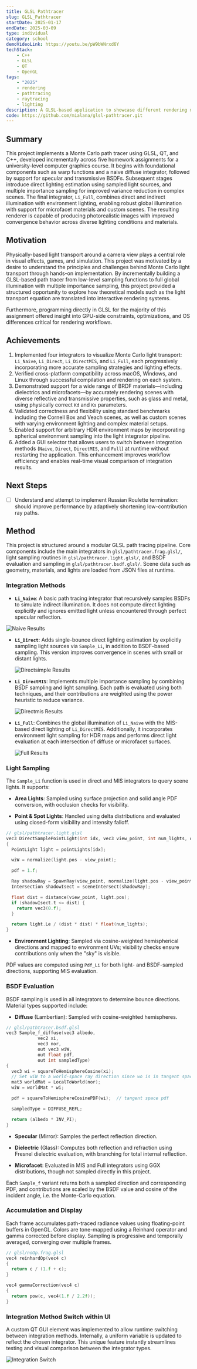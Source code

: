 ```yaml
---
title: GLSL Pathtracer
slug: GLSL_Pathtracer
startDate: 2025-01-17
endDate: 2025-03-09
type: individual
category: school
demoVideoLink: https://youtu.be/pW9bWNrxd6Y
techStack:
    - C++
    - GLSL
    - QT
    - OpenGL
tags:
    - "2025"
    - rendering
    - pathtracing
    - raytracing
    - lighting
description: A GLSL-based application to showcase different rendering methods associated with the Monte Carlo Light Transport algorithm.
code: https://github.com/mialana/glsl-pathtracer.git
---
```


## Summary

This project implements a Monte Carlo path tracer using GLSL, QT, and C++, developed incrementally across five homework assignments for a university-level computer graphics course. It begins with foundational components such as warp functions and a naive diffuse integrator, followed by support for specular and transmissive BSDFs. Subsequent stages introduce direct lighting estimation using sampled light sources, and multiple importance sampling for improved variance reduction in complex scenes. The final integrator, `Li_Full`, combines direct and indirect illumination with environment lighting, enabling robust global illumination with support for microfacet materials and custom scenes. The resulting renderer is capable of producing photorealistic images with improved convergence behavior across diverse lighting conditions and materials.

## Motivation

Physically-based light transport around a camera view plays a central role in visual effects, games, and simulation. This project was motivated by a desire to understand the principles and challenges behind Monte Carlo light transport through hands-on implementation. By incrementally building a GLSL-based path tracer from low-level sampling functions to full global illumination with multiple importance sampling, this project provided a structured opportunity to explore how theoretical models such as the light transport equation are translated into interactive rendering systems.

Furthermore, programming directly in GLSL for the majority of this assignment offered insight into GPU-side constraints, optimizations, and OS differences critical for rendering workflows.

## Achievements

1. Implemented four integrators to visualize Monte Carlo light transport: `Li_Naive`, `Li_Direct`, `Li_DirectMIS`, and `Li_Full`, each progressively incorporating more accurate sampling strategies and lighting effects.
2. Verified cross-platform compatibility across macOS, Windows, and Linux through successful compilation and rendering on each system.
3. Demonstrated support for a wide range of BRDF materials—including dielectrics and microfacets—by accurately rendering scenes with diverse reflective and transmissive properties, such as glass and metal, using physically correct `Kd` and `Ks` parameters.
4. Validated correctness and flexibility using standard benchmarks including the Cornell Box and Veach scenes, as well as custom scenes with varying environment lighting and complex material setups.
5. Enabled support for arbitrary HDR environment maps by incorporating spherical environment sampling into the light integrator pipeline.
6. Added a GUI selector that allows users to switch between integration methods (`Naive`, `Direct`, `DirectMIS`, and `Full`) at runtime without restarting the application. This enhancement improves workflow efficiency and enables real-time visual comparison of integration results.

## Next Steps

- [ ] Understand and attempt to implement Russian Roulette termination: should improve performance by adaptively shortening low-contribution ray paths.

## Method

This project is structured around a modular GLSL path tracing pipeline. Core components include the main integrators in `glsl/pathtracer.frag.glsl/`, light sampling routines in `glsl/pathtracer.light.glsl/`, and BSDF evaluation and sampling in `glsl/pathtracer.bsdf.glsl/`. Scene data such as geometry, materials, and lights are loaded from JSON files at runtime.

### Integration Methods

- **`Li_Naive`**: A basic path tracing integrator that recursively samples BSDFs to simulate indirect illumination. It does not compute direct lighting explicitly and ignores emitted light unless encountered through perfect specular reflection.

![Naive Results](./assets/naive_results.png)

- **`Li_Direct`**: Adds single-bounce direct lighting estimation by explicitly sampling light sources via `Sample_Li`, in addition to BSDF-based sampling. This version improves convergence in scenes with small or distant lights.

    ![Directsimple Results](./assets/directsimple_results.png)

- **`Li_DirectMIS`**: Implements multiple importance sampling by combining BSDF sampling and light sampling. Each path is evaluated using both techniques, and their contributions are weighted using the power heuristic to reduce variance.

    ![Directmis Results](./assets/directmis_results.png)

- **`Li_Full`**: Combines the global illumination of `Li_Naive` with the MIS-based direct lighting of `Li_DirectMIS`. Additionally, it incorporates environment light sampling for HDR maps and performs direct light evaluation at each intersection of diffuse or microfacet surfaces.

    ![Full Results](./assets/full_results.png)

### Light Sampling

The `Sample_Li` function is used in direct and MIS integrators to query scene lights. It supports:

- **Area Lights**: Sampled using surface projection and solid angle PDF conversion, with occlusion checks for visibility.

- **Point & Spot Lights**: Handled using delta distributions and evaluated using closed-form visibility and intensity falloff.

```cpp
// glsl/pathtracer.light.glsl
vec3 DirectSamplePointLight(int idx, vec3 view_point, int num_lights, out vec3 wiW, out float pdf)
{
  PointLight light = pointLights[idx];

  wiW = normalize(light.pos - view_point);

  pdf = 1.f;

  Ray shadowRay = SpawnRay(view_point, normalize(light.pos - view_point));
  Intersection shadowIsect = sceneIntersect(shadowRay);

  float dist = distance(view_point, light.pos);
  if (shadowIsect.t <= dist) {
    return vec3(0.f);
  }

  return light.Le / (dist * dist) * float(num_lights);
}
```

- **Environment Lighting**: Sampled via cosine-weighted hemispherical directions and mapped to environment UVs; visibility checks ensure contributions only when the "sky" is visible.

PDF values are computed using `Pdf_Li` for both light- and BSDF-sampled directions, supporting MIS evaluation.

### BSDF Evaluation

BSDF sampling is used in all integrators to determine bounce directions. Material types supported include:

- **Diffuse** (Lambertian): Sampled with cosine-weighted hemispheres.

```cpp
// glsl/pathtracer.bsdf.glsl
vec3 Sample_f_diffuse(vec3 albedo,
            vec2 xi,
            vec3 nor,
            out vec3 wiW,
            out float pdf,
            out int sampledType)
{
  vec3 wi = squareToHemisphereCosine(xi);
  // Set wiW to a world-space ray direction since wo is in tangent space.
  mat3 worldMat = LocalToWorld(nor);
  wiW = worldMat * wi;

  pdf = squareToHemisphereCosinePDF(wi);  // tangent space pdf

  sampledType = DIFFUSE_REFL;

  return (albedo * INV_PI);
}
```

- **Specular** (Mirror): Samples the perfect reflection direction.

- **Dielectric** (Glass): Computes both reflection and refraction using Fresnel dielectric evaluation, with branching for total internal reflection.

- **Microfacet**: Evaluated in MIS and Full integrators using GGX distributions, though not sampled directly in this project.

Each `Sample_f` variant returns both a sampled direction and corresponding PDF, and contributions are scaled by the BSDF value and cosine of the incident angle, i.e. the Monte-Carlo equation.

### Accumulation and Display

Each frame accumulates path-traced radiance values using floating-point buffers in OpenGL. Colors are tone-mapped using a Reinhard operator and gamma corrected before display. Sampling is progressive and temporally averaged, converging over multiple frames.

```cpp
// glsl/noOp.frag.glsl
vec4 reinhardOp(vec4 c)
{
  return c / (1.f + c);
}

vec4 gammaCorrection(vec4 c)
{
  return pow(c, vec4(1.f / 2.2f));
}
```

### Integration Method Switch within UI

A custom QT GUI element was implemented to allow runtime switching between integration methods. Internally, a uniform variable is updated to reflect the chosen integrator. This unique feature instantly streamlines testing and visual comparison between the integrator types.

![Integration Switch](./assets/integration_switch.gif)
